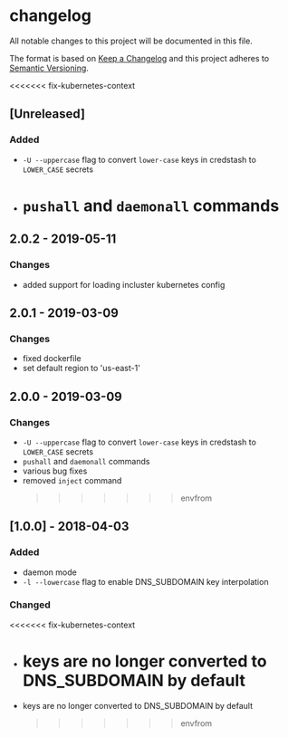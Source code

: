 # changelog

All notable changes to this project will be documented in this file.

The format is based on [Keep a Changelog](http://keepachangelog.com/en/1.0.0/)
and this project adheres to [Semantic Versioning](http://semver.org/spec/v2.0.0.html).

  <<<<<<< fix-kubernetes-context
## [Unreleased]
### Added
- `-U --uppercase` flag to convert `lower-case` keys in credstash to `LOWER_CASE` secrets
- `pushall` and `daemonall` commands
  =======
## 2.0.2 - 2019-05-11
### Changes
- added support for loading incluster kubernetes config

## 2.0.1 - 2019-03-09
### Changes
- fixed dockerfile
- set default region to 'us-east-1'

## 2.0.0 - 2019-03-09
### Changes
- `-U --uppercase` flag to convert `lower-case` keys in credstash to `LOWER_CASE` secrets
- `pushall` and `daemonall` commands
- various bug fixes
- removed `inject` command
  >>>>>>> envfrom

## [1.0.0] - 2018-04-03
### Added
- daemon mode
- `-l --lowercase` flag to enable DNS_SUBDOMAIN key interpolation

### Changed
  <<<<<<< fix-kubernetes-context
- keys are no longer converted to DNS_SUBDOMAIN by default
  =======
- keys are no longer converted to DNS_SUBDOMAIN by default
  >>>>>>> envfrom
